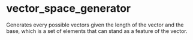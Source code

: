# vector_space_generator
Generates every possible vectors given the length of the vector and the base, which is a set of elements that can stand as a feature of the vector.
